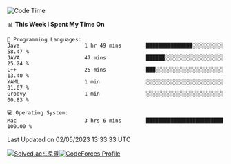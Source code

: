 
<!--START_SECTION:waka-->
![Code Time](http://img.shields.io/badge/Code%20Time-2%2C690%20hrs%2032%20mins-blue)

📊 **This Week I Spent My Time On** 

```text
💬 Programming Languages: 
Java                     1 hr 49 mins        ███████████████░░░░░░░░░░   58.47 % 
JAVA                     47 mins             ██████░░░░░░░░░░░░░░░░░░░   25.24 % 
C++                      25 mins             ███░░░░░░░░░░░░░░░░░░░░░░   13.40 % 
YAML                     1 min               ░░░░░░░░░░░░░░░░░░░░░░░░░   01.07 % 
Groovy                   1 min               ░░░░░░░░░░░░░░░░░░░░░░░░░   00.83 % 

💻 Operating System: 
Mac                      3 hrs 6 mins        █████████████████████████   100.00 % 
```


 Last Updated on 02/05/2023 13:33:33 UTC
<!--END_SECTION:waka-->
[![Solved.ac프로필](http://mazassumnida.wtf/api/generate_badge?boj=hckim96)](https://solved.ac/hckim96)[![CodeForces Profile](https://cf.leed.at?id=hckim96)](https://codeforces.com/profile/hckim96)

